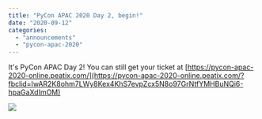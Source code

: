 ```yaml
---
title: "PyCon APAC 2020 Day 2, begin!"
date: "2020-09-12"
categories: 
  - "announcements"
  - "pycon-apac-2020"
---
```


It's PyCon APAC Day 2! You can still get your ticket at [https://pycon-apac-2020-online.peatix.com/](https://pycon-apac-2020-online.peatix.com/?fbclid=IwAR2K8ohm7LWy8Kex4KhS7evpZcx5N8o97GrNtfYMHBuNQi6-hpaGaXdImOM)

![](https://pyconmy.files.wordpress.com/2020/09/day2.png?w=1024)
